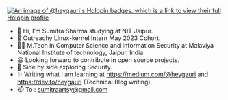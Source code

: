 [![An image of @heygauri's Holopin badges, which is a link to view their full Holopin profile](https://holopin.me/heygauri)](https://holopin.io/@heygauri)

- 👋 Hi, I’m Sumitra Sharma studying at NIT Jaipur. 
- 🌱 Outreachy Linux-kernel Intern May 2023 Cohort.
- 👨‍🎓 M.Tech in Computer Science and Information Security at Malaviya National Institute of technology, Jaipur, India.
- 😃 Looking forward to contribute in open source projects.
- 🧮 Side by side exploring Security.
- ✨ Writing what I am learning at https://medium.com/@heygauri and https://dev.to/heygauri (Technical Blog writing).
- 📫 To : sumitraartsy@gmail.com

<!---
heygauri/heygauri is a ✨ special ✨ repository because its `README.md` (this file) appears on your GitHub profile.
You can click the Preview link to take a look at your changes.
--->
